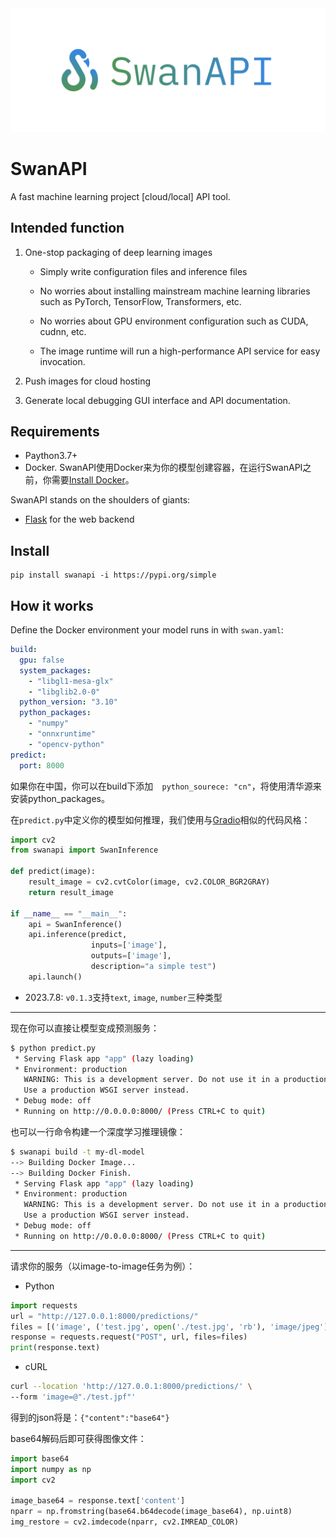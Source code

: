 <div align="center">
<img src="assets/logo.png" width="600">
</div>

# SwanAPI

A fast machine learning project [cloud/local] API tool.

## Intended function

1. One-stop packaging of deep learning images

   - Simply write configuration files and inference files

   - No worries about installing mainstream machine learning libraries such as PyTorch, TensorFlow, Transformers, etc.

   - No worries about GPU environment configuration such as CUDA, cudnn, etc.

   - The image runtime will run a high-performance API service for easy invocation.

2. Push images for cloud hosting

3. Generate local debugging GUI interface and API documentation.

## Requirements

- Paython3.7+
- Docker. SwanAPI使用Docker来为你的模型创建容器，在运行SwanAPI之前，你需要[Install Docker](https://docs.docker.com/get-docker/)。

SwanAPI stands on the shoulders of giants:

- [Flask](https://github.com/pallets/flask) for the web backend

## Install

```
pip install swanapi -i https://pypi.org/simple
```

## How it works

Define the Docker environment your model runs in with `swan.yaml`:

```yaml
build:
  gpu: false
  system_packages:
    - "libgl1-mesa-glx"
    - "libglib2.0-0"
  python_version: "3.10"
  python_packages:
    - "numpy"
    - "onnxruntime"
    - "opencv-python"
predict:
  port: 8000
```

如果你在中国，你可以在build下添加`  python_sourece: "cn"`，将使用清华源来安装python_packages。

在`predict.py`中定义你的模型如何推理，我们使用与[Gradio](https://github.com/gradio-app/gradio)相似的代码风格：

```python
import cv2
from swanapi import SwanInference

def predict(image):
    result_image = cv2.cvtColor(image, cv2.COLOR_BGR2GRAY)
    return result_image

if __name__ == "__main__":
    api = SwanInference()
    api.inference(predict,
                  inputs=['image'],
                  outputs=['image'],
                  description="a simple test")
    api.launch()
```

- 2023.7.8:  `v0.1.3`支持`text`, `image`, `number`三种类型

---

现在你可以直接让模型变成预测服务：

```bash
$ python predict.py
 * Serving Flask app "app" (lazy loading)
 * Environment: production
   WARNING: This is a development server. Do not use it in a production deployment.
   Use a production WSGI server instead.
 * Debug mode: off
 * Running on http://0.0.0.0:8000/ (Press CTRL+C to quit)
```

也可以一行命令构建一个深度学习推理镜像：

```bash
$ swanapi build -t my-dl-model
--> Building Docker Image...
--> Building Docker Finish.
 * Serving Flask app "app" (lazy loading)
 * Environment: production
   WARNING: This is a development server. Do not use it in a production deployment.
   Use a production WSGI server instead.
 * Debug mode: off
 * Running on http://0.0.0.0:8000/ (Press CTRL+C to quit)
```

---

请求你的服务（以image-to-image任务为例）：

- Python

```python
import requests
url = "http://127.0.0.1:8000/predictions/"
files = [('image', ('test.jpg', open('./test.jpg', 'rb'), 'image/jpeg'))]
response = requests.request("POST", url, files=files)
print(response.text)
```

- cURL

```bash
curl --location 'http://127.0.0.1:8000/predictions/' \
--form 'image=@"./test.jpf"'
```

得到的json将是：`{"content":"base64"}`

base64解码后即可获得图像文件：

```python
import base64
import numpy as np
import cv2

image_base64 = response.text['content']
nparr = np.fromstring(base64.b64decode(image_base64), np.uint8)
img_restore = cv2.imdecode(nparr, cv2.IMREAD_COLOR)
```

